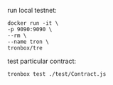 run local testnet:

```shell
docker run -it \
-p 9090:9090 \
--rm \
--name tron \
tronbox/tre
```

test particular contract:

```shell
tronbox test ./test/Contract.js
```
